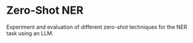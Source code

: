 # Zero-Shot NER

Experiment and evaluation of different zero-shot techniques for the NER task using an LLM.
